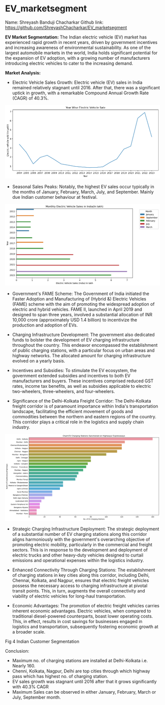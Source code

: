 # EV_marketsegment
Name: Shreyash Banduji Chacharkar
Github link: https://github.com/ShreyashChacharkar/EV_marketsegment

**EV Market Segmentation:**
The Indian electric vehicle (EV) market has experienced rapid growth in recent years, driven by government incentives and increasing awareness of environmental sustainability. As one of the largest automobile markets in the world, India holds significant potential for the expansion of EV adoption, with a growing number of manufacturers introducing electric vehicles to cater to the increasing demand.

**Market Analysis:**
*	Electric Vehicle Sales Growth: Electric vehicle (EV) sales in India remained relatively stagnant until 2016. After that, there was a significant uptick in growth, with a remarkable Compound Annual Growth Rate (CAGR) of 40.3%.
 
![Fig 1: Year wise Electric vehicle production](images/Year_Wise_electric_vehicle_sale.png)

*	Seasonal Sales Peaks: Notably, the highest EV sales occur typically in the months of January, February, March, July, and September. Mainly due Indian customer behaviour at festival.
 
![Fig 2 . Electric vehicle sales](month_wise_sell.png)


*	Government's FAME Scheme: The Government of India initiated the Faster Adoption and Manufacturing of (Hybrid &) Electric Vehicles (FAME) scheme with the aim of promoting the widespread adoption of electric and hybrid vehicles. FAME II, launched in April 2019 and designed to span three years, involved a substantial allocation of INR 10,000 crore (approximately USD 1.4 billion) to incentivize the production and adoption of EVs.

*	Charging Infrastructure Development: The government also dedicated funds to bolster the development of EV charging infrastructure throughout the country. This endeavor encompassed the establishment of public charging stations, with a particular focus on urban areas and highway networks. The allocated amount for charging infrastructure evolved on a yearly basis.

*	Incentives and Subsidies: To stimulate the EV ecosystem, the government extended subsidies and incentives to both EV manufacturers and buyers. These incentives comprised reduced GST rates, income tax benefits, as well as subsidies applicable to electric two-wheelers, three-wheelers, and four-wheelers.

*	Significance of the Delhi-Kolkata Freight Corridor: The Delhi-Kolkata freight corridor is of paramount importance within India's transportation landscape, facilitating the efficient movement of goods and commodities between the northern and eastern regions of the country. This corridor plays a critical role in the logistics and supply chain industry.
 
![Fig3. Charging Station deployment at Expressway and Highway](chargin_station.png)

*	Strategic Charging Infrastructure Deployment: The strategic deployment of a substantial number of EV charging stations along this corridor aligns harmoniously with the government's overarching objective of promoting electric mobility, particularly in the commercial and freight sectors. This is in response to the development and deployment of electric trucks and other heavy-duty vehicles designed to curtail emissions and operational expenses within the logistics industry.

*	Enhanced Connectivity Through Charging Stations: The establishment of charging stations in key cities along this corridor, including Delhi, Chennai, Kolkata, and Nagpur, ensures that electric freight vehicles possess the necessary access to charging infrastructure at pivotal transit points. This, in turn, augments the overall connectivity and viability of electric vehicles for long-haul transportation.

*	Economic Advantages: The promotion of electric freight vehicles carries inherent economic advantages. Electric vehicles, when compared to traditional diesel-powered counterparts, boast lower operating costs. This, in effect, results in cost savings for businesses engaged in logistics and transportation, subsequently fostering economic growth at a broader scale.

 
Fig 4  Indian Customer Segmentation 

Conclusion:
*	Maximum no. of charging stations are installed at Delhi-Kolkata i.e. Nearly 160.
* Chenni, Kolkata, Nagpur, Delhi are top cities through which highway pass which has highest no. of charging station.
* EV sales growth was stagnant until 2016 after that it grows significantly with 40.3% CAGR
* Maximum Sales can be observed in either January, February, March or July, September month.
